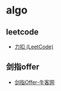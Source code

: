 # algo

## leetcode

* [力扣 (LeetCode)](https://leetcode-cn.com/problemset/all/)

## 剑指offer

* [剑指Offer-牛客网](https://www.nowcoder.com/ta/coding-interviews?page=1)